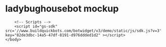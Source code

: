 # ladybughousebot mockup


<!--
	LBH Bot, Mockup
-->
<html>
	<head>
		<title>Automated Communication</title>
		<meta charset="utf-8" />
		<meta name="viewport" content="width=device-width, initial-scale=1" />
		<!--[if lte IE 8]><script src="assets/js/ie/html5shiv.js"></script><![endif]-->
		<link rel="stylesheet" href="assets/css/main.css" />
		<!--[if lte IE 8]><link rel="stylesheet" href="assets/css/ie8.css" /><![endif]-->
		<!--[if lte IE 9]><link rel="stylesheet" href="assets/css/ie9.css" /><![endif]-->
	</head>
	<body>


		<!-- Scripts -->
		<script id="gs-sdk" src='//www.buildquickbots.com/botwidget/v3/demo/static/js/sdk.js?v=3' key="82de3dbc-14a5-47df-8191-d976ddded1d2" ></script>
	</body>
</html>

